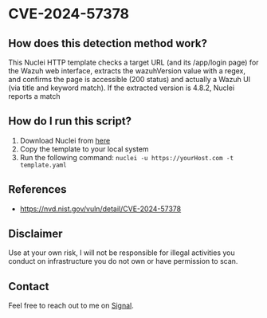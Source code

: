 # CVE-2024-57378

 ## How does this detection method work?
 
This Nuclei HTTP template checks a target URL (and its /app/login page) for the Wazuh web interface, extracts the wazuhVersion value with a regex, and confirms the page is accessible (200 status) and actually a Wazuh UI (via title and keyword match). If the extracted version is 4.8.2, Nuclei reports a match

 ## How do I run this script?

1. Download Nuclei from [here](https://github.com/projectdiscovery/nuclei)
2. Copy the template to your local system
3. Run the following command: `nuclei -u https://yourHost.com -t template.yaml` 

## References

- https://nvd.nist.gov/vuln/detail/CVE-2024-57378


## Disclaimer

Use at your own risk, I will not be responsible for illegal activities you conduct on infrastructure you do not own or have permission to scan.

## Contact

Feel free to reach out to me on [Signal](https://signal.me/#eu/0Qd68U1ivXNdWCF4hf70UYFo7tB0w-GQqFpYcyV6-yr4exn2SclB6bFeP7wTAxQw).
